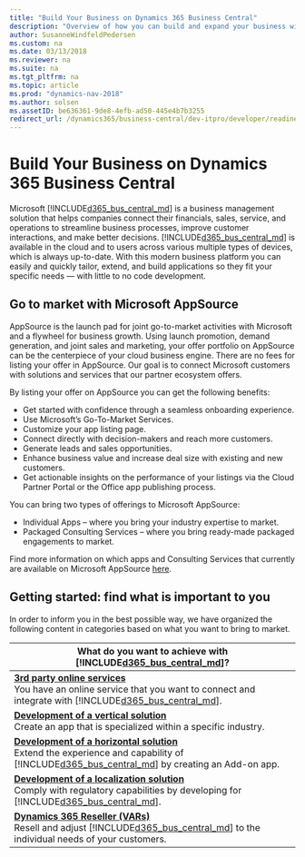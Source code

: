 ```yaml
---
title: "Build Your Business on Dynamics 365 Business Central"
description: "Overview of how you can build and expand your business with Dynamics 365 Business Central"
author: SusanneWindfeldPedersen
ms.custom: na
ms.date: 03/13/2018
ms.reviewer: na
ms.suite: na
ms.tgt_pltfrm: na
ms.topic: article
ms.prod: "dynamics-nav-2018"
ms.author: solsen
ms.assetID: be636361-9de8-4efb-ad50-445e4b7b3255
redirect_url: /dynamics365/business-central/dev-itpro/developer/readiness/readiness-welcome
---
```


# Build Your Business on Dynamics 365 Business Central
Microsoft [!INCLUDE[d365_bus_central_md](../includes/d365_bus_central_md.md)] is a business management solution that helps companies connect their financials, sales, service, and operations to streamline business processes, improve customer interactions, and make better decisions. [!INCLUDE[d365_bus_central_md](../includes/d365_bus_central_md.md)] is available in the cloud and to users across various multiple types of devices, which is always up-to-date. With this modern business platform you can easily and quickly tailor, extend, and build applications so they fit your specific needs — with little to no code development. <!-- Watch the short video below to get an overview of your opportunities. -->

<!-- Insert video:
General introduction video (type of apps, introduction to Business Central and AppsSource, introduction of different swimming-lanes).
-->

## Go to market with Microsoft AppSource
AppSource is the launch pad for joint go-to-market activities with Microsoft and a flywheel for business growth. Using launch promotion, demand generation, and joint sales and marketing, your offer portfolio on AppSource can be the centerpiece of your cloud business engine. There are no fees for listing your offer in AppSource. Our goal is to connect Microsoft customers with solutions and services that our partner ecosystem offers.

By listing your offer on AppSource you can get the following benefits:
- Get started with confidence through a seamless onboarding experience.
- Use Microsoft’s Go-To-Market Services.
- Customize your app listing page.
- Connect directly with decision-makers and reach more customers. 
- Generate leads and sales opportunities.
- Enhance business value and increase deal size with existing and new customers.
- Get actionable insights on the performance of your listings via the Cloud Partner Portal or the Office app publishing process. 

You can bring two types of offerings to Microsoft AppSource:

- Individual Apps – where you bring your industry expertise to market.
- Packaged Consulting Services – where you bring ready-made packaged engagements to market.  

Find more information on which apps and Consulting Services that currently are available on Microsoft AppSource [here](https://appsource.microsoft.com/en-us/marketplace/consulting-services?country=US&page=1).

## Getting started: find what is important to you 
In order to inform you in the best possible way, we have organized the following content in categories based on what you want to bring to market.  


|                                                         What do you want to achieve with [!INCLUDE[d365_bus_central_md](../includes/d365_bus_central_md.md)]?                                                          |
|------------------------------------------------------------------------------------------------------------------------------------------------------------------------------------------------------------------------|
|   [**3rd party online services**](readiness-thirdparty-solution.md) </br>You have an online service that you want to connect and integrate with [!INCLUDE[d365_bus_central_md](../includes/d365_bus_central_md.md)].   |
|                                       [**Development of a vertical solution**](readiness-develop-vertical.md) </br>Create an app that is specialized within a specific industry.                                       |
| [**Development of a horizontal solution**](readiness-develop-horizontal.md)</br>Extend the experience and capability of [!INCLUDE[d365_bus_central_md](../includes/d365_bus_central_md.md)] by creating an Add-on app. |
|     [**Development of a localization solution**](readiness-develop-localization.md)</br>Comply with regulatory capabilities by developing for [!INCLUDE[d365_bus_central_md](../includes/d365_bus_central_md.md)].     |
|             [**Dynamics 365 Reseller (VARs)**](readiness-reseller.md)</br>Resell and adjust [!INCLUDE[d365_bus_central_md](../includes/d365_bus_central_md.md)] to the individual needs of your customers.             |

